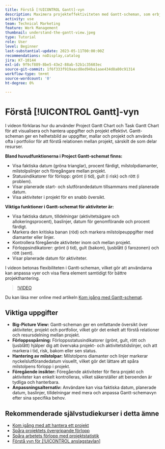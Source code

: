 ```yaml
---
title: Förstå [!UICONTROL Gantt]-vyn
description: Maximera projekteffektiviteten med Gantt-scheman, som erbjuder helbildsvisningar, förloppsspårning, milstolpe-hantering, föregående insikter och anpassningsbara alternativ för att effektivisera uppgifter och resurshantering.
activity: use
team: Technical Marketing
feature: Work Management
thumbnail: understand-the-gantt-view.jpeg
type: Tutorial
role: User
level: Beginner
last-substantial-update: 2023-05-11T00:00:00Z
recommendations: noDisplay,catalog
jira: KT-10144
exl-id: 9f9cf889-8be5-43e2-88ab-52b1c35603ec
source-git-commit: 1f6f333f919aacd8ed94ba1aae434d8a80c91314
workflow-type: tm+mt
source-wordcount: '0'
ht-degree: 0%

---
```


# Förstå [!UICONTROL Gantt]-vyn

I videon förklaras hur du använder Project Gantt Chart och Task Gantt Chart för att visualisera och hantera uppgifter och projekt effektivt. &#x200B; Gantt-scheman ger en helhetsbild av uppgifter, mallar och projekt och används ofta i portfolior för att förstå relationen mellan projekt, särskilt de som delar resurser. &#x200B;

**Bland huvudfunktionerna i Project Gantt-schemat finns:**

* Visa faktiska datum (gröna trianglar), procent färdigt, milstolpdiamanter, milstolpslinjer och föregångare mellan projekt. &#x200B;
* Statusindikatorer för förlopp: grönt (i tid), gult (i risk) och rött (i problem).
* Visar planerade start- och slutförandedatum tillsammans med planerade datum.
* Visa aktiviteter i projekt för en snabb översikt.

**Viktiga funktioner i Gantt-schemat för aktiviteter är:**

* Visa faktiska datum, tilldelningar (aktivitetsägare och allokeringsprocent), baslinjer, datum för genomförande och procent färdigt.
* Markera den kritiska banan (röd) och markera milstolpeuppgifter med diamanter eller linjer.
* Kontrollera föregående aktiviteter inom och mellan projekt. &#x200B;
* Förloppsindikatorer: grönt (i tid), gult (bakom), ljusblått (i farozonen) och rött (sent).
* Visar planerade datum för aktiviteter.

I videon betonas flexibiliteten i Gantt-scheman, vilket gör att användarna kan anpassa vyer och visa flera element samtidigt för bättre projekthantering.

>[!VIDEO](https://video.tv.adobe.com/v/3419304/?quality=12&learn=on&enablevpops)

Du kan läsa mer online med artikeln [Kom igång med Gantt-schemat](https://experienceleague.adobe.com/docs/workfront/using/manage-work/the-gantt-chart/gantt-chart-overview/get-started-with-gantt.html?lang=sv-SE).

## Viktiga uppgifter

* **Big-Picture View:** Gantt-scheman ger en omfattande översikt över aktiviteter, projekt och portfolior, vilket gör det enkelt att förstå relationer och resursdelning mellan projekt. &#x200B;
* **Förloppsspårning:** Förloppsstatusindikatorer (grönt, gult, rött och ljusblått) hjälper dig att övervaka projekt- och aktivitetstidslinjer, och att markera i tid, risk, bakom eller sen status. &#x200B;
* **Hantering av milstolpar:** Milstolpens diamanter och linjer markerar nyckelslutförandedatum visuellt, vilket gör det lättare att spåra milstolpens förlopp i projekt. &#x200B;
* **Föregående insikter:** Föregående aktiviteter för flera projekt och aktiviteter kan enkelt kontrolleras, vilket säkerställer att beroenden är tydliga och hanterbara. &#x200B;
* **Anpassningsalternativ:** Användare kan visa faktiska datum, planerade datum, baslinjer, tilldelningar med mera och anpassa Gantt-schemavyn efter sina specifika behov.


## Rekommenderade självstudiekurser i detta ämne

* [Kom igång med att hantera ett projekt](/help/manage-work/projects/getting-started-manage-a-project.md)
* [Spåra projektets övergripande förlopp](/help/manage-work/projects/track-overall-project-progress.md)
* [Spåra arbetets förlopp med projektstatistik](/help/manage-work/projects/track-work-progress-with-project-metrics.md)
* [Förstå vyn för [!UICONTROL anslagstavlan]](/help/manage-work/projects/understand-the-board-view.md)
